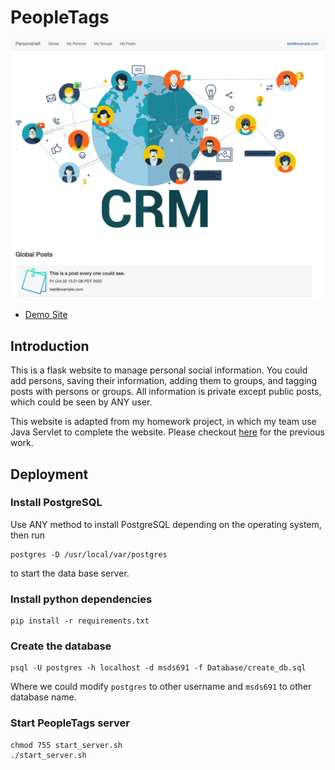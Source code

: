 # PeopleTags
![](images/000.png)
- [Demo Site](http://34.204.196.197:5003)

## Introduction
This is a flask website to manage personal social information. You could add persons, saving their information, adding them to groups, and tagging posts with persons or groups. All information is private except public posts, which could be seen by ANY user.

This website is adapted from my homework project, in which my team use Java Servlet to complete the website. Please checkout [here](https://github.com/secregister01/2019-10-28_PeopleTags.git) for the previous work.

## Deployment
### Install PostgreSQL
Use ANY method to install PostgreSQL depending on the operating system, then run

```
postgres -D /usr/local/var/postgres
```

to start the data base server.

### Install python dependencies

```
pip install -r requirements.txt
```

### Create the database

```
psql -U postgres -h localhost -d msds691 -f Database/create_db.sql
```

Where we could modify `postgres` to other username and `msds691` to other database name.

### Start PeopleTags server
```
chmod 755 start_server.sh
./start_server.sh
```